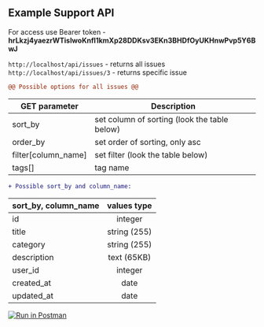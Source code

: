 ## Example Support API

For access use Bearer token - **hrLkzj4yaezrWTisIwoKnfI1kmXp28DDKsv3EKn3BHDfOyUKHnwPvp5Y6BwJ**

`http://localhost/api/issues` - returns all issues
`http://localhost/api/issues/3` - returns specific issue 

```diff
@@ Possible options for all issues @@
```
| **GET parameter**  | **Description**                                    
| ------------------ | ---------------------------------------------| 
| sort_by            | set column of sorting (look the table below) | 
| order_by           | set order of sorting, only asc|desc          |   
| filter[column_name]| set filter (look the table below)            |
| tags[]             | tag name                                     |

```diff
+ Possible sort_by and column_name:
```
| **sort_by**, **column_name** | **values type**        | 
| -----------------------------|:----------------------:| 
| id                           | integer                | 
| title                        | string (255)           |   
| category                     | string (255)           | 
| description                  | text (65KB)            |
| user_id                      | integer                | 
| created_at                   | date                   |
| updated_at                   | date                   |


[![Run in Postman](https://run.pstmn.io/button.svg)](https://god.gw.postman.com/run-collection/20879151-be71563b-1df1-4aac-8e79-13c70ff486c7?action=collection%2Ffork&collection-url=entityId%3D20879151-be71563b-1df1-4aac-8e79-13c70ff486c7%26entityType%3Dcollection%26workspaceId%3D90684aef-822b-4f2a-90c4-6d995817a93e)
